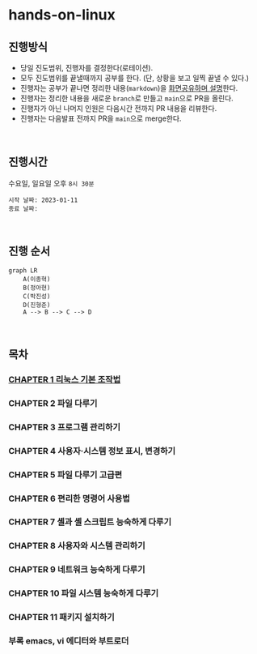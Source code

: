 # hands-on-linux

## 진행방식

- 당일 진도범위, 진행자를 결정한다(로테이션).
- 모두 진도범위를 끝낼때까지 공부를 한다. (단, 상황을 보고 일찍 끝낼 수 있다.)
- 진행자는 공부가 끝나면 정리한 내용(`markdown`)을 <u>화면공유하며 설명</u>한다.
- 진행자는 정리한 내용을 새로운 `branch`로 만들고 `main`으로 PR을 올린다.
- 진행자가 아닌 나머지 인원은 다음시간 전까지 PR 내용을 리뷰한다.
- 진행자는 다음발표 전까지 PR을 `main`으로 merge한다.

<br>

## 진행시간
수요일, 일요일 오후 `8시 30분`

```
시작 날짜: 2023-01-11
종료 날짜:
```

<br>

## 진행 순서

```mermaid
graph LR
    A(이종혁)
    B(정아현)
    C(박진성)
    D(진형준)
    A --> B --> C --> D
```

<br>

## 목차
### [CHAPTER 1 리눅스 기본 조작법](https://github.com/Robot-Vision-LAB/hands-on-linux/blob/main/chapter01/README.md)
### CHAPTER 2 파일 다루기
### CHAPTER 3 프로그램 관리하기
### CHAPTER 4 사용자·시스템 정보 표시, 변경하기
### CHAPTER 5 파일 다루기 고급편
### CHAPTER 6 편리한 명령어 사용법
### CHAPTER 7 셸과 셸 스크립트 능숙하게 다루기
### CHAPTER 8 사용자와 시스템 관리하기
### CHAPTER 9 네트워크 능숙하게 다루기
### CHAPTER 10 파일 시스템 능숙하게 다루기
### CHAPTER 11 패키지 설치하기
### 부록 emacs, vi 에디터와 부트로더
